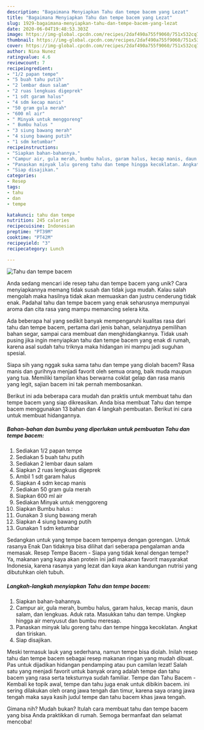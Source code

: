 ```yaml
---
description: "Bagaimana Menyiapkan Tahu dan tempe bacem yang Lezat"
title: "Bagaimana Menyiapkan Tahu dan tempe bacem yang Lezat"
slug: 1929-bagaimana-menyiapkan-tahu-dan-tempe-bacem-yang-lezat
date: 2020-06-04T19:48:53.303Z
image: https://img-global.cpcdn.com/recipes/2daf490a755f9060/751x532cq70/tahu-dan-tempe-bacem-foto-resep-utama.jpg
thumbnail: https://img-global.cpcdn.com/recipes/2daf490a755f9060/751x532cq70/tahu-dan-tempe-bacem-foto-resep-utama.jpg
cover: https://img-global.cpcdn.com/recipes/2daf490a755f9060/751x532cq70/tahu-dan-tempe-bacem-foto-resep-utama.jpg
author: Nina Nunez
ratingvalue: 4.6
reviewcount: 7
recipeingredient:
- "1/2 papan tempe"
- "5 buah tahu putih"
- "2 lembar daun salam"
- "2 ruas lengkuas digeprek"
- "1 sdt garam halus"
- "4 sdm kecap manis"
- "50 gram gula merah"
- "600 ml air"
- " Minyak untuk menggoreng"
- " Bumbu halus "
- "3 siung bawang merah"
- "4 siung bawang putih"
- "1 sdm ketumbar"
recipeinstructions:
- "Siapkan bahan-bahannya."
- "Campur air, gula merah, bumbu halus, garam halus, kecap manis, daun salam, dan lengkuas. Aduk rata. Masukkan tahu dan tempe. Ungkep hingga air menyusut dan bumbu meresap."
- "Panaskan minyak lalu goreng tahu dan tempe hingga kecoklatan. Angkat dan tiriskan."
- "Siap disajikan."
categories:
- Resep
tags:
- tahu
- dan
- tempe

katakunci: tahu dan tempe 
nutrition: 245 calories
recipecuisine: Indonesian
preptime: "PT39M"
cooktime: "PT42M"
recipeyield: "3"
recipecategory: Lunch

---
```



![Tahu dan tempe bacem](https://img-global.cpcdn.com/recipes/2daf490a755f9060/751x532cq70/tahu-dan-tempe-bacem-foto-resep-utama.jpg)

Anda sedang mencari ide resep tahu dan tempe bacem yang unik? Cara menyiapkannya memang tidak susah dan tidak juga mudah. Kalau salah mengolah maka hasilnya tidak akan memuaskan dan justru cenderung tidak enak. Padahal tahu dan tempe bacem yang enak seharusnya mempunyai aroma dan cita rasa yang mampu memancing selera kita.

Ada beberapa hal yang sedikit banyak mempengaruhi kualitas rasa dari tahu dan tempe bacem, pertama dari jenis bahan, selanjutnya pemilihan bahan segar, sampai cara membuat dan menghidangkannya. Tidak usah pusing jika ingin menyiapkan tahu dan tempe bacem yang enak di rumah, karena asal sudah tahu triknya maka hidangan ini mampu jadi suguhan spesial.

Siapa sih yang nggak suka sama tahu dan tempe yang diolah bacem? Rasa manis dan gurihnya menjadi favorit oleh semua orang, baik muda maupun yang tua. Memiliki tampilan khas berwarna coklat gelap dan rasa manis yang legit, sajian bacem ini tak pernah membosankan.


Berikut ini ada beberapa cara mudah dan praktis untuk membuat tahu dan tempe bacem yang siap dikreasikan. Anda bisa membuat Tahu dan tempe bacem menggunakan 13 bahan dan 4 langkah pembuatan. Berikut ini cara untuk membuat hidangannya.

<!--inarticleads1-->

##### Bahan-bahan dan bumbu yang diperlukan untuk pembuatan Tahu dan tempe bacem:

1. Sediakan 1/2 papan tempe
1. Sediakan 5 buah tahu putih
1. Sediakan 2 lembar daun salam
1. Siapkan 2 ruas lengkuas digeprek
1. Ambil 1 sdt garam halus
1. Siapkan 4 sdm kecap manis
1. Sediakan 50 gram gula merah
1. Siapkan 600 ml air
1. Sediakan  Minyak untuk menggoreng
1. Siapkan  Bumbu halus :
1. Gunakan 3 siung bawang merah
1. Siapkan 4 siung bawang putih
1. Gunakan 1 sdm ketumbar


Sedangkan untuk yang tempe bacem tempenya dengan gorengan. Untuk rasanya Enak Dan tidaknya bisa dilihat dari seberapa pengalaman anda memasak. Resep Tempe Bacem - Siapa yang tidak kenal dengan tempe? Ya, makanan yang kaya akan protein ini jadi makanan favorit masyarakat Indonesia, karena rasanya yang lezat dan kaya akan kandungan nutrisi yang dibutuhkan oleh tubuh. 

<!--inarticleads2-->

##### Langkah-langkah menyiapkan Tahu dan tempe bacem:

1. Siapkan bahan-bahannya.
1. Campur air, gula merah, bumbu halus, garam halus, kecap manis, daun salam, dan lengkuas. Aduk rata. Masukkan tahu dan tempe. Ungkep hingga air menyusut dan bumbu meresap.
1. Panaskan minyak lalu goreng tahu dan tempe hingga kecoklatan. Angkat dan tiriskan.
1. Siap disajikan.


Meski termasuk lauk yang sederhana, namun tempe bisa diolah. Inilah resep tahu dan tempe bacem sebagai resep makanan ringan yang mudah dibuat. Pas untuk dijadikan hidangan pendamping atau pun camilan lezat! Salah satu yang menjadi favorit untuk banyak orang adalah tempe dan tahu bacem yang rasa serta teksturnya sudah familiar. Tempe dan Tahu Bacem - Kembali ke topik awal, tempe dan tahu juga enak untuk dibikin bacem. ini sering dilakukan oleh orang jawa tengah dan timur, karena saya orang jawa tengah maka saya kasih judul tempe dan tahu bacem khas jawa tengah. 

Gimana nih? Mudah bukan? Itulah cara membuat tahu dan tempe bacem yang bisa Anda praktikkan di rumah. Semoga bermanfaat dan selamat mencoba!
